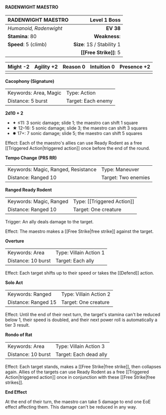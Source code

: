 #### RADENWIGHT MAESTRO

| RADENWIGHT MAESTRO     |           **Level 1 Boss** |
| :--------------------- | -------------------------: |
| *Humanoid, Radenwight* |                  **EV 38** |
| **Stamina**: 80        |              **Weakness**: |
| **Speed**: 5 (climb)   | **Size**: 1S / Stability 1 |
|                        |     **[[Free Strike]]**: 5 |

| **Might** -2 | **Agility** +2 | **Reason** 0 | **Intuition** 0 | **Presence** +2 |
| ------------ | -------------- | ------------ | --------------- | --------------- |
|              |                |              |                 |                 |

**Cacophony (Signature)**

|                       |                    |
| :-------------------- | :----------------- |
| Keywords: Area, Magic | Type: Action       |
| Distance: 5 burst     | Target: Each enemy |

**2d10 + 2**

- ✦ ≤11: 3 sonic damage; slide 1; the maestro can shift 1 square
- ★ 12–16: 5 sonic damage; slide 3; the maestro can shift 3 squares
- ✸ 17+: 7 sonic damage; slide 5; the maestro can shift 5 squares

Effect: Each of the maestro's allies can use Ready Rodent as a free [[Triggered Action|triggered action]] once before the end of the round.

**Tempo Change (PRS RR)**

|                                     |                     |
| :---------------------------------- | :------------------ |
| Keywords: Magic, Ranged, Resistance | Type: Maneuver      |
| Distance: Ranged 10                 | Target: Two enemies |

**Ranged Ready Rodent**

|                         |                            |
| :---------------------- | :------------------------- |
| Keywords: Magic, Ranged | Type: [[Triggered Action]] |
| Distance: Ranged 10     | Target: One creature       |

Trigger: An ally deals damage to the target.

Effect: The maestro makes a [[Free Strike|free strike]] against the target.

**Overture**

|                    |                        |
| :----------------- | :--------------------- |
| Keywords: Area     | Type: Villain Action 1 |
| Distance: 10 burst | Target: Each ally      |

Effect: Each target shifts up to their speed or takes the [[Defend]] action.

**Solo Act**

|                     |                        |
| :------------------ | :--------------------- |
| Keywords: Ranged    | Type: Villain Action 2 |
| Distance: Ranged 15 | Target: One creature   |

Effect: Until the end of their next turn, the target's stamina can't be reduced below 1, their speed is doubled, and their next power roll is automatically a tier 3 result.

**Rondo of Rat**

|                    |                        |
| :----------------- | :--------------------- |
| Keywords: Area     | Type: Villain Action 3 |
| Distance: 10 burst | Target: Each dead ally |

Effect: Each target stands, makes a [[Free Strike|free strike]], then collapses again. Allies of the targets can use Ready Rodent as a free [[Triggered Action|triggered action]] once in conjunction with these [[Free Strike|free strikes]].

**End Effect**

At the end of their turn, the maestro can take 5 damage to end one EoE effect affecting them. This damage can't be reduced in any way.
